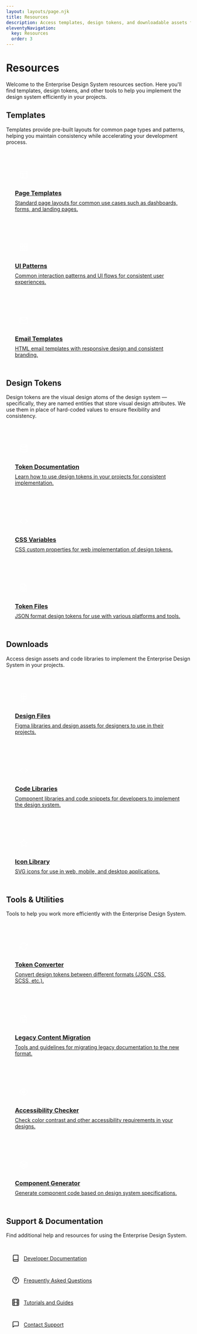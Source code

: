```yaml
---
layout: layouts/page.njk
title: Resources
description: Access templates, design tokens, and downloadable assets for your projects.
eleventyNavigation:
  key: Resources
  order: 3
---
```


# Resources

Welcome to the Enterprise Design System resources section. Here you'll find templates, design tokens, and other tools to help you implement the design system efficiently in your projects.

## Templates

Templates provide pre-built layouts for common page types and patterns, helping you maintain consistency while accelerating your development process.

<div class="resource-grid">
  <a href="/resources/templates/" class="resource-card">
    <div class="resource-icon">
      <svg xmlns="http://www.w3.org/2000/svg" width="24" height="24" viewBox="0 0 24 24" fill="none" stroke="currentColor" stroke-width="2" stroke-linecap="round" stroke-linejoin="round" class="feather feather-layout">
        <rect x="3" y="3" width="18" height="18" rx="2" ry="2"></rect>
        <line x1="3" y1="9" x2="21" y2="9"></line>
        <line x1="9" y1="21" x2="9" y2="9"></line>
      </svg>
    </div>
    <h3>Page Templates</h3>
    <p>Standard page layouts for common use cases such as dashboards, forms, and landing pages.</p>
  </a>
  
  <a href="/resources/templates/patterns/" class="resource-card">
    <div class="resource-icon">
      <svg xmlns="http://www.w3.org/2000/svg" width="24" height="24" viewBox="0 0 24 24" fill="none" stroke="currentColor" stroke-width="2" stroke-linecap="round" stroke-linejoin="round" class="feather feather-grid">
        <rect x="3" y="3" width="7" height="7"></rect>
        <rect x="14" y="3" width="7" height="7"></rect>
        <rect x="14" y="14" width="7" height="7"></rect>
        <rect x="3" y="14" width="7" height="7"></rect>
      </svg>
    </div>
    <h3>UI Patterns</h3>
    <p>Common interaction patterns and UI flows for consistent user experiences.</p>
  </a>
  
  <a href="/resources/templates/email/" class="resource-card">
    <div class="resource-icon">
      <svg xmlns="http://www.w3.org/2000/svg" width="24" height="24" viewBox="0 0 24 24" fill="none" stroke="currentColor" stroke-width="2" stroke-linecap="round" stroke-linejoin="round" class="feather feather-mail">
        <path d="M4 4h16c1.1 0 2 .9 2 2v12c0 1.1-.9 2-2 2H4c-1.1 0-2-.9-2-2V6c0-1.1.9-2 2-2z"></path>
        <polyline points="22,6 12,13 2,6"></polyline>
      </svg>
    </div>
    <h3>Email Templates</h3>
    <p>HTML email templates with responsive design and consistent branding.</p>
  </a>
</div>

## Design Tokens

Design tokens are the visual design atoms of the design system — specifically, they are named entities that store visual design attributes. We use them in place of hard-coded values to ensure flexibility and consistency.

<div class="resource-grid">
  <a href="/resources/design-tokens/" class="resource-card">
    <div class="resource-icon">
      <svg xmlns="http://www.w3.org/2000/svg" width="24" height="24" viewBox="0 0 24 24" fill="none" stroke="currentColor" stroke-width="2" stroke-linecap="round" stroke-linejoin="round" class="feather feather-database">
        <ellipse cx="12" cy="5" rx="9" ry="3"></ellipse>
        <path d="M21 12c0 1.66-4 3-9 3s-9-1.34-9-3"></path>
        <path d="M3 5v14c0 1.66 4 3 9 3s9-1.34 9-3V5"></path>
      </svg>
    </div>
    <h3>Token Documentation</h3>
    <p>Learn how to use design tokens in your projects for consistent implementation.</p>
  </a>
  
  <a href="/resources/design-tokens/css/" class="resource-card">
    <div class="resource-icon">
      <svg xmlns="http://www.w3.org/2000/svg" width="24" height="24" viewBox="0 0 24 24" fill="none" stroke="currentColor" stroke-width="2" stroke-linecap="round" stroke-linejoin="round" class="feather feather-code">
        <polyline points="16 18 22 12 16 6"></polyline>
        <polyline points="8 6 2 12 8 18"></polyline>
      </svg>
    </div>
    <h3>CSS Variables</h3>
    <p>CSS custom properties for web implementation of design tokens.</p>
  </a>
  
  <a href="/resources/design-tokens/json/" class="resource-card">
    <div class="resource-icon">
      <svg xmlns="http://www.w3.org/2000/svg" width="24" height="24" viewBox="0 0 24 24" fill="none" stroke="currentColor" stroke-width="2" stroke-linecap="round" stroke-linejoin="round" class="feather feather-file-text">
        <path d="M14 2H6a2 2 0 0 0-2 2v16a2 2 0 0 0 2 2h12a2 2 0 0 0 2-2V8z"></path>
        <polyline points="14 2 14 8 20 8"></polyline>
        <line x1="16" y1="13" x2="8" y2="13"></line>
        <line x1="16" y1="17" x2="8" y2="17"></line>
        <polyline points="10 9 9 9 8 9"></polyline>
      </svg>
    </div>
    <h3>Token Files</h3>
    <p>JSON format design tokens for use with various platforms and tools.</p>
  </a>
</div>

## Downloads

Access design assets and code libraries to implement the Enterprise Design System in your projects.

<div class="resource-grid">
  <a href="/resources/downloads/design-files/" class="resource-card">
    <div class="resource-icon">
      <svg xmlns="http://www.w3.org/2000/svg" width="24" height="24" viewBox="0 0 24 24" fill="none" stroke="currentColor" stroke-width="2" stroke-linecap="round" stroke-linejoin="round" class="feather feather-figma">
        <path d="M5 5.5A3.5 3.5 0 0 1 8.5 2H12v7H8.5A3.5 3.5 0 0 1 5 5.5z"></path>
        <path d="M12 2h3.5a3.5 3.5 0 1 1 0 7H12V2z"></path>
        <path d="M12 12.5a3.5 3.5 0 1 1 7 0 3.5 3.5 0 1 1-7 0z"></path>
        <path d="M5 19.5A3.5 3.5 0 0 1 8.5 16H12v3.5a3.5 3.5 0 1 1-7 0z"></path>
        <path d="M5 12.5A3.5 3.5 0 0 1 8.5 9H12v7H8.5A3.5 3.5 0 0 1 5 12.5z"></path>
      </svg>
    </div>
    <h3>Design Files</h3>
    <p>Figma libraries and design assets for designers to use in their projects.</p>
  </a>
  
  <a href="/resources/downloads/code-libraries/" class="resource-card">
    <div class="resource-icon">
      <svg xmlns="http://www.w3.org/2000/svg" width="24" height="24" viewBox="0 0 24 24" fill="none" stroke="currentColor" stroke-width="2" stroke-linecap="round" stroke-linejoin="round" class="feather feather-code">
        <polyline points="16 18 22 12 16 6"></polyline>
        <polyline points="8 6 2 12 8 18"></polyline>
      </svg>
    </div>
    <h3>Code Libraries</h3>
    <p>Component libraries and code snippets for developers to implement the design system.</p>
  </a>
  
  <a href="/resources/downloads/icons/" class="resource-card">
    <div class="resource-icon">
      <svg xmlns="http://www.w3.org/2000/svg" width="24" height="24" viewBox="0 0 24 24" fill="none" stroke="currentColor" stroke-width="2" stroke-linecap="round" stroke-linejoin="round" class="feather feather-star">
        <polygon points="12 2 15.09 8.26 22 9.27 17 14.14 18.18 21.02 12 17.77 5.82 21.02 7 14.14 2 9.27 8.91 8.26 12 2"></polygon>
      </svg>
    </div>
    <h3>Icon Library</h3>
    <p>SVG icons for use in web, mobile, and desktop applications.</p>
  </a>
</div>

## Tools & Utilities

Tools to help you work more efficiently with the Enterprise Design System.

<div class="resource-grid">
  <a href="/resources/tools/token-converter/" class="resource-card">
    <div class="resource-icon">
      <svg xmlns="http://www.w3.org/2000/svg" width="24" height="24" viewBox="0 0 24 24" fill="none" stroke="currentColor" stroke-width="2" stroke-linecap="round" stroke-linejoin="round" class="feather feather-refresh-cw">
        <polyline points="23 4 23 10 17 10"></polyline>
        <polyline points="1 20 1 14 7 14"></polyline>
        <path d="M3.51 9a9 9 0 0 1 14.85-3.36L23 10M1 14l4.64 4.36A9 9 0 0 0 20.49 15"></path>
      </svg>
    </div>
    <h3>Token Converter</h3>
    <p>Convert design tokens between different formats (JSON, CSS, SCSS, etc.).</p>
  </a>
  
  <a href="/resources/legacy-migration/" class="resource-card">
    <div class="resource-icon">
      <svg xmlns="http://www.w3.org/2000/svg" width="24" height="24" viewBox="0 0 24 24" fill="none" stroke="currentColor" stroke-width="2" stroke-linecap="round" stroke-linejoin="round" class="feather feather-file-text">
        <path d="M14 2H6a2 2 0 0 0-2 2v16a2 2 0 0 0 2 2h12a2 2 0 0 0 2-2V8z"></path>
        <polyline points="14 2 14 8 20 8"></polyline>
        <line x1="16" y1="13" x2="8" y2="13"></line>
        <line x1="16" y1="17" x2="8" y2="17"></line>
        <polyline points="10 9 9 9 8 9"></polyline>
      </svg>
    </div>
    <h3>Legacy Content Migration</h3>
    <p>Tools and guidelines for migrating legacy documentation to the new format.</p>
  </a>
  
  <a href="/resources/tools/accessibility-checker/" class="resource-card">
    <div class="resource-icon">
      <svg xmlns="http://www.w3.org/2000/svg" width="24" height="24" viewBox="0 0 24 24" fill="none" stroke="currentColor" stroke-width="2" stroke-linecap="round" stroke-linejoin="round" class="feather feather-eye">
        <path d="M1 12s4-8 11-8 11 8 11 8-4 8-11 8-11-8-11-8z"></path>
        <circle cx="12" cy="12" r="3"></circle>
      </svg>
    </div>
    <h3>Accessibility Checker</h3>
    <p>Check color contrast and other accessibility requirements in your designs.</p>
  </a>
  
  <a href="/resources/tools/component-generator/" class="resource-card">
    <div class="resource-icon">
      <svg xmlns="http://www.w3.org/2000/svg" width="24" height="24" viewBox="0 0 24 24" fill="none" stroke="currentColor" stroke-width="2" stroke-linecap="round" stroke-linejoin="round" class="feather feather-layers">
        <polygon points="12 2 2 7 12 12 22 7 12 2"></polygon>
        <polyline points="2 17 12 22 22 17"></polyline>
        <polyline points="2 12 12 17 22 12"></polyline>
      </svg>
    </div>
    <h3>Component Generator</h3>
    <p>Generate component code based on design system specifications.</p>
  </a>
</div>

## Support & Documentation

Find additional help and resources for using the Enterprise Design System.

<div class="resource-links">
  <a href="/support/documentation/" class="resource-link">
    <svg xmlns="http://www.w3.org/2000/svg" width="20" height="20" viewBox="0 0 24 24" fill="none" stroke="currentColor" stroke-width="2" stroke-linecap="round" stroke-linejoin="round" class="feather feather-book">
      <path d="M4 19.5A2.5 2.5 0 0 1 6.5 17H20"></path>
      <path d="M6.5 2H20v20H6.5A2.5 2.5 0 0 1 4 19.5v-15A2.5 2.5 0 0 1 6.5 2z"></path>
    </svg>
    <span>Developer Documentation</span>
  </a>
  
  <a href="/support/faq/" class="resource-link">
    <svg xmlns="http://www.w3.org/2000/svg" width="20" height="20" viewBox="0 0 24 24" fill="none" stroke="currentColor" stroke-width="2" stroke-linecap="round" stroke-linejoin="round" class="feather feather-help-circle">
      <circle cx="12" cy="12" r="10"></circle>
      <path d="M9.09 9a3 3 0 0 1 5.83 1c0 2-3 3-3 3"></path>
      <line x1="12" y1="17" x2="12.01" y2="17"></line>
    </svg>
    <span>Frequently Asked Questions</span>
  </a>
  
  <a href="/support/tutorials/" class="resource-link">
    <svg xmlns="http://www.w3.org/2000/svg" width="20" height="20" viewBox="0 0 24 24" fill="none" stroke="currentColor" stroke-width="2" stroke-linecap="round" stroke-linejoin="round" class="feather feather-film">
      <rect x="2" y="2" width="20" height="20" rx="2.18" ry="2.18"></rect>
      <line x1="7" y1="2" x2="7" y2="22"></line>
      <line x1="17" y1="2" x2="17" y2="22"></line>
      <line x1="2" y1="12" x2="22" y2="12"></line>
      <line x1="2" y1="7" x2="7" y2="7"></line>
      <line x1="2" y1="17" x2="7" y2="17"></line>
      <line x1="17" y1="17" x2="22" y2="17"></line>
      <line x1="17" y1="7" x2="22" y2="7"></line>
    </svg>
    <span>Tutorials and Guides</span>
  </a>
  
  <a href="/support/contact/" class="resource-link">
    <svg xmlns="http://www.w3.org/2000/svg" width="20" height="20" viewBox="0 0 24 24" fill="none" stroke="currentColor" stroke-width="2" stroke-linecap="round" stroke-linejoin="round" class="feather feather-message-square">
      <path d="M21 15a2 2 0 0 1-2 2H7l-4 4V5a2 2 0 0 1 2-2h14a2 2 0 0 1 2 2z"></path>
    </svg>
    <span>Contact Support</span>
  </a>
</div>

<style>
  .resource-grid {
    display: grid;
    grid-template-columns: repeat(auto-fill, minmax(280px, 1fr));
    gap: 1.5rem;
    margin: 2rem 0;
  }
  
  .resource-card {
    padding: 1.5rem;
    border: 1px solid var(--color-border);
    border-radius: 8px;
    transition: transform 0.2s ease, box-shadow 0.2s ease;
    display: block;
    color: var(--color-text);
  }
  
  .resource-card:hover {
    transform: translateY(-4px);
    box-shadow: 0 10px 15px -3px rgba(0, 0, 0, 0.1);
    text-decoration: none;
  }
  
  .resource-icon {
    display: inline-flex;
    align-items: center;
    justify-content: center;
    width: 48px;
    height: 48px;
    background-color: var(--color-primary);
    color: white;
    border-radius: 8px;
    margin-bottom: 1rem;
  }
  
  .resource-card h3 {
    margin-top: 0;
    margin-bottom: 0.5rem;
    color: var(--color-primary);
  }
  
  .resource-card p {
    margin: 0;
    color: var(--color-text-muted);
  }
  
  .resource-links {
    display: grid;
    grid-template-columns: repeat(auto-fill, minmax(250px, 1fr));
    gap: 1rem;
    margin: 2rem 0;
  }
  
  .resource-link {
    display: flex;
    align-items: center;
    padding: 0.75rem 1rem;
    border: 1px solid var(--color-border);
    border-radius: 4px;
    transition: background-color 0.2s ease;
  }
  
  .resource-link:hover {
    background-color: var(--color-bg-hover);
    text-decoration: none;
  }
  
  .resource-link svg {
    margin-right: 0.75rem;
    color: var(--color-primary);
  }
</style>
